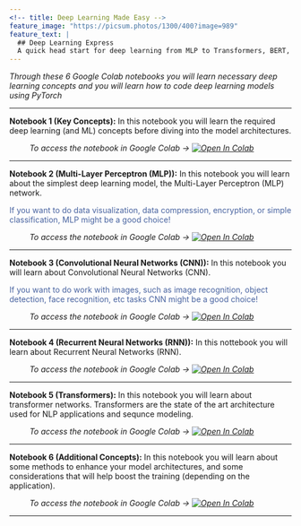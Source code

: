 ```yaml
---
<!-- title: Deep Learning Made Easy -->
feature_image: "https://picsum.photos/1300/400?image=989"
feature_text: |
  ## Deep Learning Express
  A quick head start for deep learning from MLP to Transformers, BERT, and GPT-2
---
```


<p><em>Through these 6 Google Colab notebooks you will learn necessary deep learning concepts and you will learn how to code deep learning models using PyTorch</em></p>

<hr>

<p><b>Notebook 1 (Key Concepts):</b> In this notebook you will learn the required deep learning (and ML) concepts before diving into the model architectures.</p>

  <p><em> &emsp; &emsp; To access the notebook in Google Colab <span>&#8594;</span>
    <a href="https://colab.research.google.com/drive/1n0r1hAhpwdl8y68NunA2fxIRDyjBQJTF?usp=sharing">
      <img src="https://colab.research.google.com/assets/colab-badge.svg" alt="Open In Colab"/>
    </a>
  </em></p>
  
 <hr>
 
<p><b>Notebook 2 (Multi-Layer Perceptron (MLP)):</b> In this notebook you will learn about the simplest deep learning model, the Multi-Layer Perceptron (MLP) network. </p>
<p style="color:#4863A0;"> If you want to do data visualization, data compression, encryption, or simple classification, MLP might be a good choice! </p>

  <p><em> &emsp; &emsp; To access the notebook in Google Colab <span>&#8594;</span>
    <a href="https://colab.research.google.com/drive/1AGhp2rOU9_zo6mRwifNUSmbLfxKAqkSn?usp=sharing">
      <img src="https://colab.research.google.com/assets/colab-badge.svg" alt="Open In Colab"/>
    </a>
  </em></p>
<hr>
<p><b>Notebook 3 (Convolutional Neural Networks (CNN)):</b> In this notebook you will learn about Convolutional Neural Networks (CNN).</p> 
<p style="color:#4863A0;"> If you want to do work with images, such as image recognition, object detection, face recognition, etc tasks CNN might be a good choice! </p>

  <p><em> &emsp; &emsp; To access the notebook in Google Colab <span>&#8594;</span>
    <a href="https://colab.research.google.com/drive/1IRWaOw-7Z9VCi20udvHaKggfbxQzH1Yz?usp=sharing">
      <img src="https://colab.research.google.com/assets/colab-badge.svg" alt="Open In Colab"/>
    </a>
  </em></p>
  <hr>
<p><b>Notebook 4 (Recurrent Neural Networks (RNN)):</b> In this nottebook you will learn about Recurrent Neural Networks (RNN).</p>

  <p><em> &emsp; &emsp; To access the notebook in Google Colab <span>&#8594;</span>
    <a href="https://colab.research.google.com/drive/12J34g2SyM-pT_vrabgQQBt_dH8Bcxu9D?usp=sharing">
      <img src="https://colab.research.google.com/assets/colab-badge.svg" alt="Open In Colab"/>
    </a>
  </em></p>
<hr>

<p><b>Notebook 5 (Transformers):</b> In this notebook you will learn about transformer networks. Transformers are the state of the art architecture used for NLP applications and sequnce modeling.</p>

  <p><em> &emsp; &emsp; To access the notebook in Google Colab <span>&#8594;</span>
    <a href="https://colab.research.google.com/drive/1UYds1QPchIe3VfvYSk68JgmQE_3wgC6l?usp=sharing">
      <img src="https://colab.research.google.com/assets/colab-badge.svg" alt="Open In Colab"/>
    </a>
  </em></p>
  <hr>
  
<p><b>Notebook 6 (Additional Concepts):</b> In this notebook you will learn about some methods to enhance your model architectures, and some considerations that will help boost the training (depending on the application).</p>

  <p><em> &emsp; &emsp; To access the notebook in Google Colab <span>&#8594;</span>
    <a href="https://colab.research.google.com/drive/1MUoHtdoo2IiXkYuOO0JqM4LP8ZpeL5N7?usp=sharing">
      <img src="https://colab.research.google.com/assets/colab-badge.svg" alt="Open In Colab"/>
    </a>
  </em></p>
<hr>
